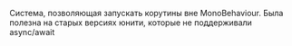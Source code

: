 Система, позволяющая запускать корутины вне MonoBehaviour. Была полезна на старых версиях юнити, которые не поддерживали async/await
